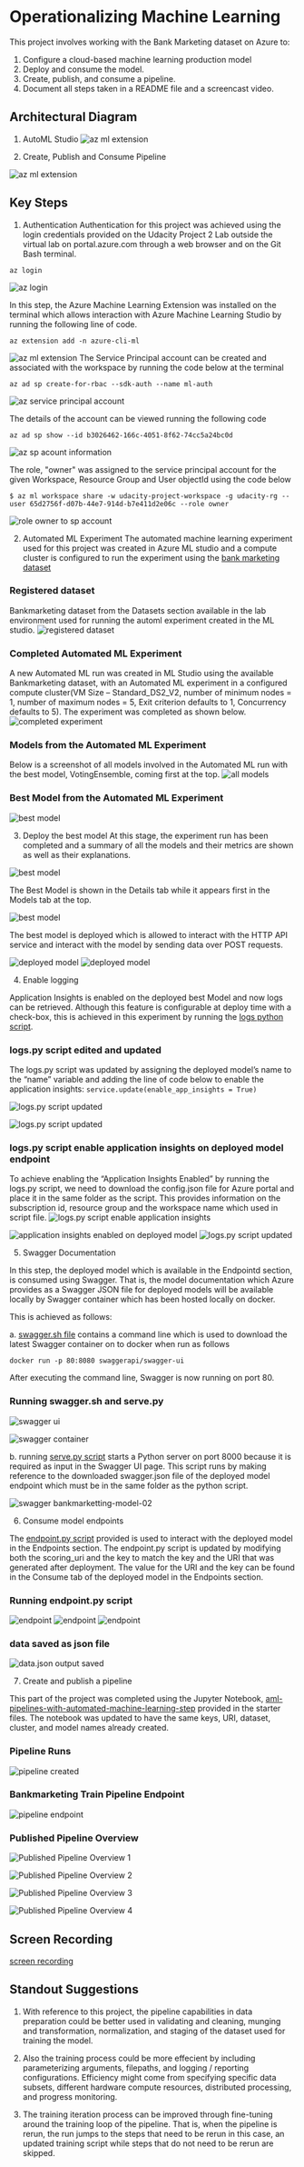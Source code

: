 # Operationalizing Machine Learning

This project involves working with the Bank Marketing dataset on Azure to:
1. Configure a cloud-based machine learning production model
2. Deploy and consume the model. 
3. Create, publish, and consume a pipeline. 
4. Document all steps taken in a README file and a screencast video.

## Architectural Diagram
1. AutoML Studio
![az ml extension](https://github.com/BAderinto/nd00333_AZMLND_C2/blob/master/starter_files/project2.png)

2. Create, Publish and Consume Pipeline

![az ml extension](https://github.com/BAderinto/nd00333_AZMLND_C2/blob/master/starter_files/pipeline.png)


## Key Steps
1. Authentication
Authentication for this project was achieved using the login credentials provided on the Udacity Project 2 Lab outside the virtual lab on portal.azure.com through a web browser and on the Git Bash terminal. 

```
az login
```

![az login](https://github.com/BAderinto/nd00333_AZMLND_C2/blob/master/starter_files/Authentication/az_login.png)

In this step, the Azure Machine Learning Extension was installed on the terminal which allows interaction with Azure Machine Learning Studio by running the following line of code.

```
az extension add -n azure-cli-ml
```
![az ml extension](https://github.com/BAderinto/nd00333_AZMLND_C2/blob/master/starter_files/Authentication/az_ml_extension.png)
The Service Principal account can be created and associated with the workspace by running the code below at the terminal

```
az ad sp create-for-rbac --sdk-auth --name ml-auth
```
![az service principal account](https://github.com/BAderinto/nd00333_AZMLND_C2/blob/master/starter_files/Authentication/az_service_principal_account.png)

The details of the account can be viewed running the following code

```
az ad sp show --id b3026462-166c-4051-8f62-74cc5a24bc0d
```
![az sp acount information](https://github.com/BAderinto/nd00333_AZMLND_C2/blob/master/starter_files/Authentication/az_sp_account_info.png)

The role, "owner" was assigned to the service principal account for the given Workspace, Resource Group and User objectId using the code below

```
$ az ml workspace share -w udacity-project-workspace -g udacity-rg --user 65d2756f-d07b-44e7-914d-b7e411d2e06c --role owner
```
![role owner to sp account](https://github.com/BAderinto/nd00333_AZMLND_C2/blob/master/starter_files/Authentication/role_owner_to_sp_account.png)

2. Automated ML Experiment
The automated machine learning experiment used for this project was created in Azure ML studio and a compute cluster is configured to run the experiment using the [bank marketing dataset](https://automlsamplenotebookdata.blob.core.windows.net/automl-sample-notebook-data/bankmarketing_train.csv)

### Registered dataset
Bankmarketing dataset from the Datasets section available in the lab environment used for running the automl experiment created in the ML studio.
![registered dataset](https://github.com/BAderinto/nd00333_AZMLND_C2/blob/master/starter_files/Deploy_Model/registered_dataset.png)

### Completed Automated ML Experiment
A new Automated ML run was created in ML Studio using the available Bankmarketing dataset, with an Automated ML experiment in a configured compute cluster(VM Size – Standard_DS2_V2, number of minimum nodes = 1, number of maximum nodes = 5, Exit criterion defaults to 1, Concurrency defaults to 5). The experiment was completed as shown below.
![completed experiment](https://github.com/BAderinto/nd00333_AZMLND_C2/blob/master/starter_files/Deploy_Model/automl-experiment-completed.png)

### Models from the Automated ML Experiment
Below is a screenshot of all models involved in the Automated ML run with the best model, VotingEnsemble, coming first at the top.
![all models](https://github.com/BAderinto/nd00333_AZMLND_C2/blob/master/starter_files/Deploy_Model/all-models.png)

### Best Model from the Automated ML Experiment
![best model](https://github.com/BAderinto/nd00333_AZMLND_C2/blob/master/starter_files/Deploy_Model/best-model.png)

3. Deploy the best model
At this stage, the experiment run has been completed and a summary of all the models and their metrics are shown as well as their explanations. 

![best model](https://github.com/BAderinto/nd00333_AZMLND_C2/blob/master/starter_files/Deploy_Model/all-models.png)

The Best Model is shown in the Details tab while it appears first in the Models tab at the top. 

![best model](https://github.com/BAderinto/nd00333_AZMLND_C2/blob/master/starter_files/Deploy_Model/best-model.png)


The best model is deployed which is allowed to interact with the HTTP API service and interact with the model by sending data over POST requests.

![deployed model](https://github.com/BAderinto/nd00333_AZMLND_C2/blob/master/starter_files/Deploy_Model/healthy-deployed-model-1.png)
![deployed model](https://github.com/BAderinto/nd00333_AZMLND_C2/blob/master/starter_files/Deploy_Model/healthy-deployed-model-2.png)

4. Enable logging

Application Insights is enabled on the deployed best Model and now logs can be retrieved. Although this feature is configurable at deploy time with a check-box, this is achieved in this experiment by running the [logs python script](https://github.com/BAderinto/nd00333_AZMLND_C2/blob/master/starter_files/logs.py). 

### logs.py script edited and updated
The logs.py script was updated  by assigning the deployed model’s name to the “name” variable and adding the line of code below to enable the application insights:
`service.update(enable_app_insights = True)` 

![logs.py script updated](https://github.com/BAderinto/nd00333_AZMLND_C2/blob/master/starter_files/Deploy_Model/logs-py-updated-1.png)

![logs.py script updated](https://github.com/BAderinto/nd00333_AZMLND_C2/blob/master/starter_files/Deploy_Model/logs-py-updated-3.png)

### logs.py script enable application insights on deployed model endpoint
To achieve enabling the “Application Insights Enabled” by running the logs.py script, we need to download the config.json file for Azure portal and place it in the same folder as the script. This provides information on the subscription id, resource group and the workspace name which used in script file. 
![logs.py script enable application insights](https://github.com/BAderinto/nd00333_AZMLND_C2/blob/master/starter_files/Deploy_Model/logs-enabled-1.png)

![application insights enabled on deployed model](https://github.com/BAderinto/nd00333_AZMLND_C2/blob/master/starter_files/Deploy_Model/logs-enabled-2.png)
![logs.py script updated](https://github.com/BAderinto/nd00333_AZMLND_C2/blob/master/starter_files/Deploy_Model/app-insights-enabled.png)

5. Swagger Documentation

In this step, the deployed model which is available in the Endpointd section, is consumed using Swagger. That is, the model documentation which Azure provides as a Swagger JSON file for deployed models will be available locally by Swagger container which has been hosted locally on docker.

This is achieved as follows:

a. [swagger.sh file](https://github.com/BAderinto/nd00333_AZMLND_C2/blob/master/starter_files/swagger/swagger.sh) contains a command line which is used to download the latest Swagger container on to docker when run as follows 

```
docker run -p 80:8080 swaggerapi/swagger-ui
```

After executing the command line, Swagger is now running on port 80.
### Running swagger.sh and serve.py
![swagger ui](https://github.com/BAderinto/nd00333_AZMLND_C2/blob/master/starter_files/Swagger_Doc/swagger-serve.png)

![swagger container](https://github.com/BAderinto/nd00333_AZMLND_C2/blob/master/starter_files/Swagger_Doc/swagger-container.png)

b. running [serve.py script](https://github.com/BAderinto/nd00333_AZMLND_C2/blob/master/starter_files/swagger/serve.py) starts a Python server on port 8000 because it is required as input in the Swagger UI page. This script runs by making reference to the downloaded swagger.json file of the deployed model endpoint which must be in the same folder as the python script.

![swagger bankmarketting-model-02](https://github.com/BAderinto/nd00333_AZMLND_C2/blob/master/starter_files/Swagger_Doc/swagger-bankmarketting-model-02.png)

6. Consume model endpoints

The [endpoint.py script](https://github.com/BAderinto/nd00333_AZMLND_C2/blob/master/starter_files/endpoint.py) provided is used to interact with the deployed model in the Endpoints section. The endpoint.py script is updated by modifying both the scoring_uri and the key to match the key and the URI that was generated after deployment. The value for the URI and the key can be found in the Consume tab of the deployed model in the Endpoints section.

### Running endpoint.py script
![endpoint](https://github.com/BAderinto/nd00333_AZMLND_C2/blob/master/starter_files/Consume_Model/endpoint-benchmark-1.png)
![endpoint](https://github.com/BAderinto/nd00333_AZMLND_C2/blob/master/starter_files/Consume_Model/endpoint-benchmark-2.png)
![endpoint](https://github.com/BAderinto/nd00333_AZMLND_C2/blob/master/starter_files/Consume_Model/endpoint-benchmark-3.png)

### data saved as json file
![data.json output saved](https://github.com/BAderinto/nd00333_AZMLND_C2/blob/master/starter_files/Consume_Model/data-json-saved.png)

7. Create and publish a pipeline

This part of the project was completed using the Jupyter Notebook, [aml-pipelines-with-automated-machine-learning-step](https://github.com/BAderinto/nd00333_AZMLND_C2/blob/master/starter_files/aml-pipelines-with-automated-machine-learning-step.ipynb) provided in the starter files. The notebook was updated to have the same keys, URI, dataset, cluster, and model names already created. 

### Pipeline Runs
![pipeline created](https://github.com/BAderinto/nd00333_AZMLND_C2/blob/master/starter_files/Pipeline/pipeline-runs.png)

### Bankmarketing Train Pipeline Endpoint
![pipeline endpoint](https://github.com/BAderinto/nd00333_AZMLND_C2/blob/master/starter_files/Pipeline/pipeline-endpoint-bankmarketing-train.png)

### Published Pipeline Overview
![Published Pipeline Overview 1](https://github.com/BAderinto/nd00333_AZMLND_C2/blob/master/starter_files/Pipeline/published-pipeline-overview-1.png)

![Published Pipeline Overview 2](https://github.com/BAderinto/nd00333_AZMLND_C2/blob/master/starter_files/Pipeline/published-pipeline-overview-2.png)

![Published Pipeline Overview 3](https://github.com/BAderinto/nd00333_AZMLND_C2/blob/master/starter_files/Pipeline/published-pipeline-overview-3.png)

![Published Pipeline Overview 4](https://github.com/BAderinto/nd00333_AZMLND_C2/blob/master/starter_files/Pipeline/published-pipeline-overview-4.png)


## Screen Recording
[screen recording](https://youtu.be/-8RkE6V1s7M)

## Standout Suggestions
1. With reference to this project, the pipeline capabilities in data preparation could be better used in validating and cleaning, munging and transformation, normalization, and staging of the dataset used for training the model.

2. Also the training process could be more effecient by including parameterizing arguments, filepaths, and logging / reporting configurations. Efficiency might come from specifying specific data subsets, different hardware compute resources, distributed processing, and progress monitoring.

3. The training iteration process can be improved through fine-tuning around the training loop of the pipeline. That is, when the pipeline is rerun, the run jumps to the steps that need to be rerun in this case, an updated training script while steps that do not need to be rerun are skipped.

